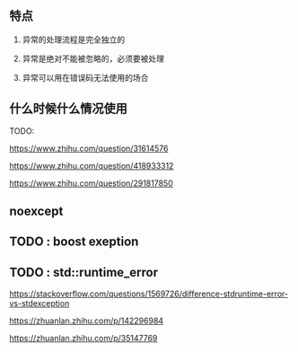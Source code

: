 ## 特点

1. 异常的处理流程是完全独立的

2. 异常是绝对不能被忽略的，必须要被处理

3. 异常可以用在错误码无法使用的场合

## 什么时候什么情况使用

TODO:

https://www.zhihu.com/question/31614576

https://www.zhihu.com/question/418933312

https://www.zhihu.com/question/291817850

## noexcept

## TODO : boost exeption

## TODO : std::runtime_error

https://stackoverflow.com/questions/1569726/difference-stdruntime-error-vs-stdexception

https://zhuanlan.zhihu.com/p/142296984

https://zhuanlan.zhihu.com/p/35147769

